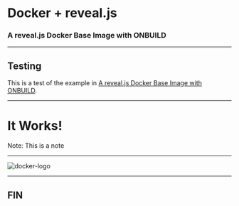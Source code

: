 # Docker + reveal.js

### A reveal.js Docker Base Image with ONBUILD

---

## Testing

This is a test of the example in [A reveal.js Docker Base Image with
ONBUILD](http://mindtrove.info/a-reveal.js-docker-base-image-with-onbuild/).

---

# It Works!

Note:
This is a note

---

![docker-logo](https://www.docker.io/static/img/homepage-docker-logo.png)

---

## FIN
